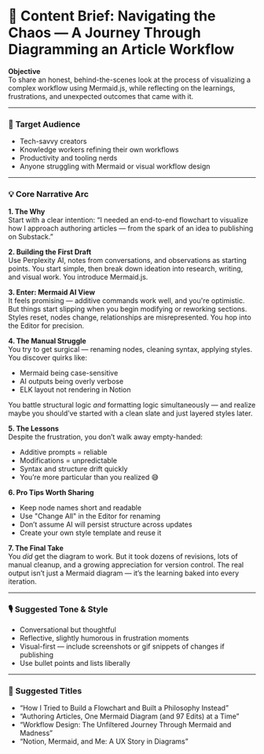 # 📄 **Content Brief: Navigating the Chaos — A Journey Through Diagramming an Article Workflow**

**Objective**  
To share an honest, behind-the-scenes look at the process of visualizing a complex workflow using Mermaid.js, while reflecting on the learnings, frustrations, and unexpected outcomes that came with it.

---

### 🎯 **Target Audience**
- Tech-savvy creators
- Knowledge workers refining their own workflows
- Productivity and tooling nerds
- Anyone struggling with Mermaid or visual workflow design

---

### 💡 **Core Narrative Arc**

**1. The Why**  
Start with a clear intention: “I needed an end-to-end flowchart to visualize how I approach authoring articles — from the spark of an idea to publishing on Substack.”

**2. Building the First Draft**  
Use Perplexity AI, notes from conversations, and observations as starting points. You start simple, then break down ideation into research, writing, and visual work. You introduce Mermaid.js.

**3. Enter: Mermaid AI View**  
It feels promising — additive commands work well, and you're optimistic. But things start slipping when you begin modifying or reworking sections. Styles reset, nodes change, relationships are misrepresented. You hop into the Editor for precision.

**4. The Manual Struggle**  
You try to get surgical — renaming nodes, cleaning syntax, applying styles. You discover quirks like:
- Mermaid being case-sensitive
- AI outputs being overly verbose
- ELK layout not rendering in Notion

You battle structural logic *and* formatting logic simultaneously — and realize maybe you should’ve started with a clean slate and just layered styles later.

**5. The Lessons**  
Despite the frustration, you don’t walk away empty-handed:
- Additive prompts = reliable  
- Modifications = unpredictable  
- Syntax and structure drift quickly  
- You’re more particular than you realized 😅

**6. Pro Tips Worth Sharing**
- Keep node names short and readable  
- Use "Change All" in the Editor for renaming  
- Don’t assume AI will persist structure across updates  
- Create your own style template and reuse it

**7. The Final Take**  
You *did* get the diagram to work. But it took dozens of revisions, lots of manual cleanup, and a growing appreciation for version control. The real output isn’t just a Mermaid diagram — it’s the learning baked into every iteration.

---

### 🎙️ Suggested Tone & Style
- Conversational but thoughtful
- Reflective, slightly humorous in frustration moments
- Visual-first — include screenshots or gif snippets of changes if publishing
- Use bullet points and lists liberally

---

### 🧠 Suggested Titles
- “How I Tried to Build a Flowchart and Built a Philosophy Instead”
- “Authoring Articles, One Mermaid Diagram (and 97 Edits) at a Time”
- “Workflow Design: The Unfiltered Journey Through Mermaid and Madness”
- “Notion, Mermaid, and Me: A UX Story in Diagrams”